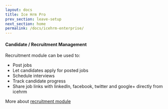 ```yaml
---
layout: docs
title: Ice Hrm Pro
prev_section: leave-setup
next_section: home
permalink: /docs/icehrm-enterprise/
---
```


#### Candidate / Recruitment Management

Recruitment module can be used to:
 
- Post jobs
- Let candidates apply for posted jobs
- Schedule interviews
- Track candidate progress
- Share job links with linkedIn, facebook, twitter and google+ directly from icehrm

More about [recruitment module](/docs/recruitment/)
